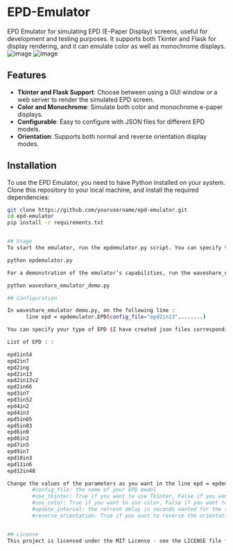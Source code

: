 # EPD-Emulator
EPD Emulator for simulating EPD (E-Paper Display) screens, useful for development and testing purposes. It supports both Tkinter and Flask for display rendering, and it can emulate color as well as monochrome displays.
![image](https://github.com/infinition/EPD-Emulator/assets/37984399/31137417-095a-4bb9-9add-d4ce3def17ef)
![image](https://github.com/infinition/EPD-Emulator/assets/37984399/cc39bbb1-f8e1-48ee-886a-6e511528aa5d)


## Features

- **Tkinter and Flask Support**: Choose between using a GUI window or a web server to render the simulated EPD screen.
- **Color and Monochrome**: Simulate both color and monochrome e-paper displays.
- **Configurable**: Easy to configure with JSON files for different EPD models.
- **Orientation**: Supports both normal and reverse orientation display modes.

## Installation

To use the EPD Emulator, you need to have Python installed on your system. Clone this repository to your local machine, and install the required dependencies:

```bash
git clone https://github.com/yourusername/epd-emulator.git
cd epd-emulator
pip install -r requirements.txt


## Usage
To start the emulator, run the epdemulator.py script. You can specify the configuration file, display mode, and other options directly in the script.

python epdemulator.py

For a demonstration of the emulator’s capabilities, run the waveshare_emulator_demo.py script.

python waveshare_emulator_demo.py

## Configuration

In waveshare_emulator demo.py, on the following line :
      line epd = epdemulator.EPD(config_file="epd2in13"........)

You can specify your type of EPD (I have created json files corresponding the differents EPD type.)

List of EPD : :

epd1in54
epd2in7
epd2ing
epd2in13
epd2in13v2
epd2in66
epd3in7
epd3in52
epd4in2
epd4in3
epd5in65
epd5in83
epd6in0
epd6in2
epd7in5
epd9in7
epd10in3
epd11in6
epd12in48

Change the values of the parameters as you want in the line epd = epdemulator.EPD() ......
        #config_file: the name of your EPD model
        #use_tkinter: True if you want to use Tkinter, False if you want to use Flask
        #use_color: True if you want to use color, False if you want to use monochrome
        #update_interval: the refresh delay in seconds wanted for the screen (Tkinter & Flask)
        #reverse_orientation: True if you want to reverse the orientation of the screen, False if you want to keep it as it is


## License
This project is licensed under the MIT License - see the LICENSE file for details.
